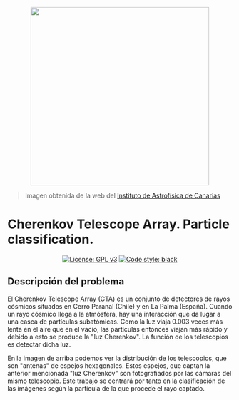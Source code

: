 <p align="center">
    <img width="400" height="400" src="https://www.iac.es/sites/default/files/styles/color/public/images/project/CTADiv.jpg?itok=QrLOeVSx">
</p>

> Imagen obtenida de la web del [Instituto de Astrofísica de Canarias](https://www.iac.es/es/proyectos/iactec-grandes-telescopios-cherenkov-telescope-array-cta)

# Cherenkov Telescope Array. Particle classification.
<p align="center">
    <a href="https://www.gnu.org/licenses/gpl-3.0"><img alt="License: GPL v3" src="https://img.shields.io/badge/License-GPLv3-blue.svg"></a>
    <a href="https://github.com/psf/black"><img alt = "Code style: black" src="https://img.shields.io/badge/code%20style-black-000000.svg"></a>
</p>

## Descripción del problema

El Cherenkov Telescope Array (CTA) es un conjunto de detectores de rayos cósmicos situados en Cerro Paranal (Chile) y en La Palma (España). Cuando un rayo cósmico llega a la atmósfera, hay una interacción que da lugar a una casca de partículas subatómicas. Como la luz viaja 0.003 veces más lenta en el aire que en el vacío, las partículas entonces viajan más rápido y debido a esto se produce la "luz Cherenkov". La función de los telescopios es detectar dicha luz.

En la imagen de arriba podemos ver la distribución de los telescopios, que son "antenas" de espejos hexagonales. Estos espejos, que captan la anterior mencionada "luz Cherenkov" son fotografiados por las cámaras del mismo telescopio. Este trabajo se centrará por tanto en la clasificación de las imágenes según la partícula de la que procede el rayo captado.
